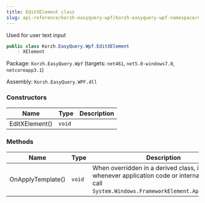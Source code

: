 ```yaml
---
title: EditXElement class
slug: api-reference/korzh-easyquery-wpf/korzh-easyquery-wpf-namespace/editxelement-class
---
```

Used for user text input
```csharp
public class Korzh.EasyQuery.Wpf.EditXElement
    : XElement

```
Package: `Korzh.EasyQuery.Wpf` (targets: `net461`, `net5.0-windows7.0`, `netcoreapp3.1`)

Assembly: `Korzh.EasyQuery.WPF.dll`

### Constructors

| Name | Type | Description | 
| --- | --- | --- | 
| EditXElement() | `void` |  | 


### Methods

| Name | Type | Description | 
| --- | --- | --- | 
| OnApplyTemplate() | `void` | When overridden in a derived class, is invoked whenever application code or internal processes call `System.Windows.FrameworkElement.ApplyTemplate`. |